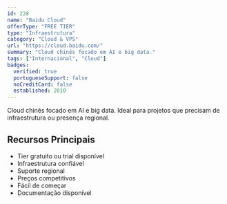 ```yaml
---
id: 228
name: "Baidu Cloud"
offerType: "FREE TIER"
type: "Infraestrutura"
category: "Cloud & VPS"
url: "https://cloud.baidu.com/"
summary: "Cloud chinês focado em AI e big data."
tags: ["Internacional", "Cloud"]
badges:
  verified: true
  portugueseSupport: false
  noCreditCard: false
  established: 2010
---
```


Cloud chinês focado em AI e big data. Ideal para projetos que precisam de infraestrutura ou presença regional.

## Recursos Principais

- Tier gratuito ou trial disponível
- Infraestrutura confiável
- Suporte regional
- Preços competitivos
- Fácil de começar
- Documentação disponível
